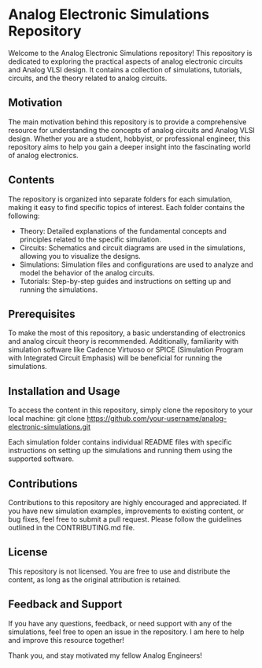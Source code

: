 # Analog Electronic Simulations Repository

Welcome to the Analog Electronic Simulations repository! This repository is dedicated to exploring the practical aspects of analog electronic circuits and Analog VLSI design. It contains a collection of simulations, tutorials, circuits, and the theory related to analog circuits.

## Motivation
The main motivation behind this repository is to provide a comprehensive resource for understanding the concepts of analog circuits and Analog VLSI design. Whether you are a student, hobbyist, or professional engineer, this repository aims to help you gain a deeper insight into the fascinating world of analog electronics.

## Contents
The repository is organized into separate folders for each simulation, making it easy to find specific topics of interest. Each folder contains the following:

* Theory: Detailed explanations of the fundamental concepts and principles related to the specific simulation.
* Circuits: Schematics and circuit diagrams are used in the simulations, allowing you to visualize the designs.
* Simulations: Simulation files and configurations are used to analyze and model the behavior of the analog circuits.
* Tutorials: Step-by-step guides and instructions on setting up and running the simulations.

## Prerequisites
To make the most of this repository, a basic understanding of electronics and analog circuit theory is recommended. Additionally, familiarity with simulation software like Cadence Virtuoso or SPICE (Simulation Program with Integrated Circuit Emphasis) will be beneficial for running the simulations.

## Installation and Usage
To access the content in this repository, simply clone the repository to your local machine: git clone https://github.com/your-username/analog-electronic-simulations.git

Each simulation folder contains individual README files with specific instructions on setting up the simulations and running them using the supported software.

## Contributions
Contributions to this repository are highly encouraged and appreciated. If you have new simulation examples, improvements to existing content, or bug fixes, feel free to submit a pull request. Please follow the guidelines outlined in the CONTRIBUTING.md file.

## License
This repository is not licensed. You are free to use and distribute the content, as long as the original attribution is retained.

## Feedback and Support
If you have any questions, feedback, or need support with any of the simulations, feel free to open an issue in the repository. I am here to help and improve this resource together!

Thank you, and stay motivated my fellow Analog Engineers!
